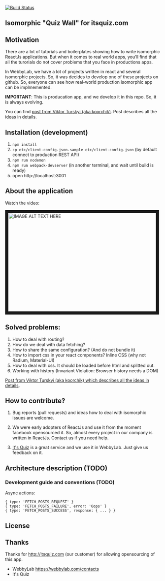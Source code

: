 [![Build Status](https://travis-ci.org/WebbyLab/itsquiz-wall.svg)](https://travis-ci.org/WebbyLab/itsquiz-wall)

Isomorphic "Quiz Wall" for itsquiz.com
------------------------------------

## Motivation

There are a lot of tutorials and boilerplates showing how to write isomorphic ReactJs applications.
But when it comes to real world apps, you'll find that all the turorials do not cover problems that you face in productions apps.

In WebbyLab, we have a lot of projects written in react and several isomorphic projects. So, it was decides to develop one of these projects on github. So, everyone can see how real-world production isomorphic app can be implmemented.

**IMPORTANT**: This is producation app, and we develop it in this repo. So, it is always evolving.

You can find [post from Viktor Turskyi (aka koorchik)](http://blog.koorchik.com/isomorphic-react/). Post describes all the ideas in details.

## Installation (development)

1. ```npm install``` 
2. ```cp etc/client-config.json.sample etc/client-config.json``` (by default connect to production REST API)
3. ```npm run nodemon```
4. ```npm run webpack-devserver``` (in another terminal, and wait until build is ready)
5. open http://localhost:3001

## About the application

Watch the video:

<a href="http://www.youtube.com/watch?feature=player_embedded&v=eiougg2UhYA
" target="_blank"><img src="http://img.youtube.com/vi/eiougg2UhYA/0.jpg"
alt="IMAGE ALT TEXT HERE" width="480" height="320" border="10" /></a>


## Solved problems:

1. How to deal with routing?
2. How do we deal with data fetching?
3. How to share the same configuration? (And do not bundle it)
4. How to import css in your react components?  Inline CSS (why not Radium, Material-UI)
5. How to deal with css. It should be loaded before html and splitted out.
6. Working with history (Invariant Violation: Browser history needs a DOM)


[Post from Viktor Turskyi (aka koorchik) which describes all the ideas in details](http://blog.koorchik.com/isomorphic-react/).


## How to contribute?

1. Bug reports (pull requests) and ideas how to deal with isomorphic issues are welcome.

2. We were early adopters of ReactJs and use it from the moment facebook opensourced it. So, almost every project in our company is written in ReactJs.
Contact us if you need help.

3. [It's Quiz](http://itsquiz.com)  is a great service and we use it in WebbyLab. Just give us feedback on it.

## Architecture description (TODO)

### Development guide and conventions (TODO)

Async actions:

    { type: 'FETCH_POSTS_REQUEST' }
    { type: 'FETCH_POSTS_FAILURE', error: 'Oops' }
    { type: 'FETCH_POSTS_SUCCESS', response: { ... } }

## License

## Thanks

Thanks for http://itsquiz.com (our customer) for allowing opensourcing of this app.

* WebbyLab https://webbylab.com/contacts
* It's Quiz


